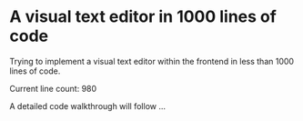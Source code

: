 # A visual text editor in 1000 lines of code

Trying to implement a visual text editor within the frontend in less than 1000 lines of code.

Current line count: 980

A detailed code walkthrough will follow ...
